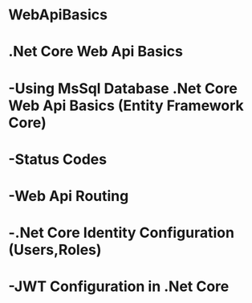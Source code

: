 # WebApiBasics
# .Net Core Web Api Basics
# -Using MsSql Database .Net Core Web Api Basics (Entity Framework Core)
# -Status Codes
# -Web Api Routing
# -.Net Core Identity Configuration (Users,Roles)
# -JWT Configuration in .Net Core 
 
